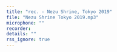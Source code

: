 ```yaml
---
title: "rec. - Nezu Shrine, Tokyo 2019"
file: "Nezu Shrine Tokyo 2019.mp3"
microphone: ""
recorder: 
details: ""
rss_ignore: true
---
```

